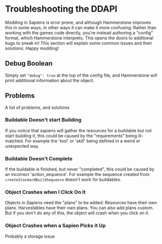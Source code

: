 # Troubleshooting the DDAPI

Modding in Sapiens is error prone, and although Hammerstone improves this in some ways, in other ways it can make it more confusing: Rather than working with the games code directly,
you're instead authoring a "config" format, which Hammerstone interprets. This opens the doors to additional bugs to sneak in! This section will explain 
some common issues and their solutions. Happy modding!

## Debug Boolean

Simply set `"debug": true` at the top of the config file, and Hammerstone will print additional information about the object.

## Problems

A list of problems, and solutions

### Buildable Doesn't start Building

If you notice that sapiens will gather the resources for a buildable but not start building it, this could be caused by the "requirements" being ill-matched. For example
the 'tool' or 'skill' being defined in a weird or unexpected way.

### Buildable Doesn't Complete

If the buildable is finished, but never "completed", this could be caused by an incorrect 'action_sequence'. For example the sequence created from `createStandardBuildSequence` doesn't work for buildables.

### Object Crashes when I Click On It

Objects in Sapiens need the "plans" to be added. Resources have their own plans. Harvestables have their own plans. You can also add plans custom. But if you don't do any of this, the object will crash when you click on it.

### Object Crashes when a Sapien Picks it Up

Probably a storage issue